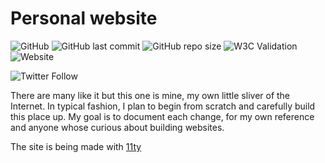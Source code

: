 # Personal website

![GitHub](https://img.shields.io/github/license/somed00d/somed00d.github.io)
![GitHub last commit](https://img.shields.io/github/last-commit/somed00d/somed00d.github.io)
![GitHub repo size](https://img.shields.io/github/repo-size/somed00d/somed00d.github.io)
![W3C Validation](https://img.shields.io/w3c-validation/default?targetUrl=https%3A%2F%2Fsomed00d.github.io)
![Website](https://img.shields.io/website?url=https%3A%2F%2Fsomed00d.github.io)


![Twitter Follow](https://img.shields.io/twitter/follow/just_some_d00d?style=social)

There are many like it but this one is mine, my own little sliver of the Internet. In typical fashion, I plan to begin from scratch and carefully build this place up. My goal is to document each change, for my own reference and anyone whose curious about building websites.

The site is being made with [11ty](https://www.11ty.dev)
